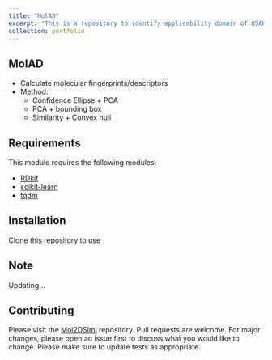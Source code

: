 ```yaml
---
title: "MolAD"
excerpt: "This is a repository to identify applicability domain of QSAR model <br/><img src='/images/MolAD/AD.jpg'>"
collection: portfolio
---
```



## MolAD
- Calculate molecular fingerprints/descriptors
- Method:
    - Confidence Ellipse + PCA
    - PCA + bounding box
    - Similarity + Convex hull


## Requirements

This module requires the following modules:

- [RDkit](https://www.rdkit.org/)
- [scikit-learn](https://scikit-learn.org/stable/)
- [tqdm](https://pypi.org/project/tqdm/)

## Installation
Clone this repository to use

## Note
Updating...

## Contributing

Please visit the [Mol2DSimi](https://github.com/TieuLongPhan/MolAD) repository.
Pull requests are welcome. For major changes, please open an issue first to discuss what you would like to change. Please make sure to update tests as appropriate.

